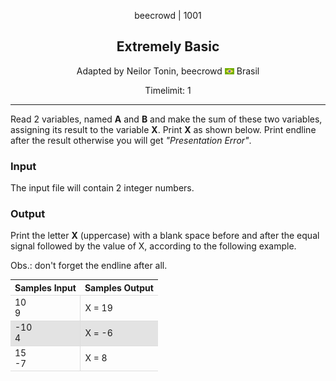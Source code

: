 <div align="center">

beecrowd | 1001

## Extremely Basic

Adapted by Neilor Tonin, beecrowd ![brazil-flag](/assets/br.webp 'Brazil') Brasil

Timelimit: 1

</div>

---

Read 2 variables, named **A** and **B** and make the sum of these two variables, assigning its result to the variable **X**. Print **X** as shown below. Print endline after the result otherwise you will get *"Presentation Error"*.

### Input

The input file will contain 2 integer numbers.

### Output

Print the letter **X** (uppercase) with a blank space before and after the equal signal followed by the value of X, according to the following example.

Obs.: don't forget the endline after all.

| Samples Input | Samples Output |
|---------------|----------------|
| 10<br />9     | X = 19         |
| -10<br />4    | X = -6         |
| 15<br />-7    | X = 8          |

<style>
    table { width: 100%; }
    th { text-align: center; }
    th, td { border-bottom: 1px solid #ddd; }
    td:nth-child(n+2) { border-left: 1px solid #ddd; }
    tbody tr:nth-child(even) { background-color: rgba(0, 0, 0, 0.1); }
   

    img[src*='#center'] {
        display: block;
        float: none;
        margin-left: auto;
        margin-right: auto;
    }
</style>
